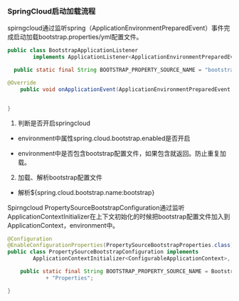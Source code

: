 ###	SpringCloud启动加载流程

spirngcloud通过监听spring（ApplicationEnvironmentPreparedEvent）事件完成启动加载bootstrap.properties/yml配置文件。

```java
public class BootstrapApplicationListener
		implements ApplicationListener<ApplicationEnvironmentPreparedEvent>, Ordered {

  public static final String BOOTSTRAP_PROPERTY_SOURCE_NAME = "bootstrap";

@Override
	public void onApplicationEvent(ApplicationEnvironmentPreparedEvent event) {


}
```

1. 判断是否开启springcloud

- environment中属性spring.cloud.bootstrap.enabled是否开启

-  environment中是否包含bootstrap配置文件，如果包含就返回。防止重复加载。

2. 加载、解析bootstrap配置文件

- 解析${spring.cloud.bootstrap.name:bootstrap}



Spirngcloud PropertySourceBootstrapConfiguration通过监听ApplicationContextInitializer<ConfigurableApplicationContext>在上下文初始化的时候把bootstrap配置文件加入到ApplicationContext，environment中。

```java
@Configuration
@EnableConfigurationProperties(PropertySourceBootstrapProperties.class)
public class PropertySourceBootstrapConfiguration implements
		ApplicationContextInitializer<ConfigurableApplicationContext>, Ordered {

	public static final String BOOTSTRAP_PROPERTY_SOURCE_NAME = BootstrapApplicationListener.BOOTSTRAP_PROPERTY_SOURCE_NAME
			+ "Properties";

}
```



